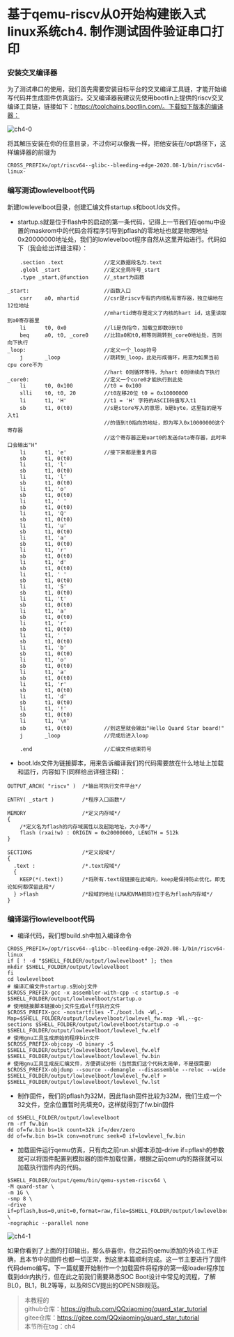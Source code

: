 # 基于qemu-riscv从0开始构建嵌入式linux系统ch4. 制作测试固件验证串口打印

### 安装交叉编译器

为了测试串口的使用，我们首先需要安装目标平台的交叉编译工具链，才能开始编写代码并生成固件仿真运行。交叉编译器我建议先使用bootlin上提供的riscv交叉编译工具链，链接如下：https://toolchains.bootlin.com/。下载如下版本的编译器：

![ch4-0](./img/ch4-0.png)

将其解压安装在你的任意目录，不过你可以像我一样，把他安装在/opt路径下，这样编译器的前缀为

```shell
CROSS_PREFIX=/opt/riscv64--glibc--bleeding-edge-2020.08-1/bin/riscv64-linux-
```

### 编写测试lowlevelboot代码

新建lowlevelboot目录，创建汇编文件startup.s和boot.lds文件。

- startup.s就是位于flash中的启动的第一条代码，记得上一节我们在qemu中设置的maskrom中的代码会将程序引导到pflash的零地址也就是物理地址0x20000000地址处，我们的lowlevelboot程序自然从这里开始进行。代码如下（我会给出详细注释）：

```assembly
	.section .text             //定义数据段名为.text
	.globl _start              //定义全局符号_start
	.type _start,@function     //_start为函数

_start:                        //函数入口
    csrr    a0, mhartid        //csr是riscv专有的内核私有寄存器，独立编地在12位地址
                               //mhartid寄存是定义了内核的hart id，这里读取到a0寄存器里
    li		t0,	0x0            //li是伪指令，加载立即数0到t0
	beq		a0, t0, _core0     //比较a0和t0,相等则跳转到_core0地址处，否则向下执行
_loop:                         //定义一个_loop符号
	j		_loop              //跳转到_loop，此处形成循环，用意为如果当前cpu core不为
                               //hart 0则循环等待，为hart 0则继续向下执行
_core0:                        //定义一个core0才能执行到此处
	li		t0,	0x100          //t0 = 0x100
	slli	t0,	t0, 20         //t0左移20位 t0 = 0x10000000
	li		t1,	'H'            //t1 = 'H' 字符的ASCII码值写入t1
	sb		t1, 0(t0)          //s是store写入的意思，b是byte，这里指的是写入t1
                               //的值到t0指向的地址，即为写入0x10000000这个寄存器
                               //这个寄存器正是uart0的发送data寄存器，此时串口会输出"H"
	li		t1,	'e'            //接下来都是重复内容
	sb		t1, 0(t0)
	li		t1,	'l'
	sb		t1, 0(t0)
	li		t1,	'l'
	sb		t1, 0(t0)
	li		t1,	'o'
	sb		t1, 0(t0)
	li		t1,	' '
	sb		t1, 0(t0)
	li		t1,	'Q'
	sb		t1, 0(t0)
	li		t1,	'u'
	sb		t1, 0(t0)
	li		t1,	'a'
	sb		t1, 0(t0)
	li		t1,	'r'
	sb		t1, 0(t0)
	li		t1,	'd'
	sb		t1, 0(t0)
	li		t1,	' '
	sb		t1, 0(t0)
	li		t1,	'S'
	sb		t1, 0(t0)
	li		t1,	't'
	sb		t1, 0(t0)
	li		t1,	'a'
	sb		t1, 0(t0)
	li		t1,	'r'
	sb		t1, 0(t0)
	li		t1,	' '
	sb		t1, 0(t0)
	li		t1,	'b'
	sb		t1, 0(t0)
	li		t1,	'o'
	sb		t1, 0(t0)
	li		t1,	'a'
	sb		t1, 0(t0)
	li		t1,	'r'
	sb		t1, 0(t0)
	li		t1,	'd'
	sb		t1, 0(t0)
	li		t1,	'!'
	sb		t1, 0(t0)
	li		t1,	'\n'
	sb		t1, 0(t0)          //到这里就会输出"Hello Quard Star board!"  
	j		_loop              //完成后进入loop

    .end                       //汇编文件结束符号
```

- boot.lds文件为链接脚本，用来告诉编译我们的代码需要放在什么地址上加载和运行，内容如下(同样给出详细注释)：

```
OUTPUT_ARCH( "riscv" )  /*输出可执行文件平台*/

ENTRY( _start )         /*程序入口函数*/

MEMORY                  /*定义内存域*/
{ 
    /*定义名为flash的内存域属性以及起始地址，大小等*/
	flash (rxai!w) : ORIGIN = 0x20000000, LENGTH = 512k 
}

SECTIONS                /*定义段域*/
{
  .text :               /*.text段域*/
  {
    KEEP(*(.text))      /*将所有.text段链接在此域内，keep是保持防止优化，即无论如何都保留此段*/
  } >flash              /*段域的地址(LMA和VMA相同)位于名为flash内存域*/
}
```

### 编译运行lowlevelboot代码

- 编译代码，我们想build.sh中加入编译命令

```shell
CROSS_PREFIX=/opt/riscv64--glibc--bleeding-edge-2020.08-1/bin/riscv64-linux
if [ ! -d "$SHELL_FOLDER/output/lowlevelboot" ]; then  
mkdir $SHELL_FOLDER/output/lowlevelboot
fi  
cd lowlevelboot
# 编译汇编文件startup.s到obj文件
$CROSS_PREFIX-gcc -x assembler-with-cpp -c startup.s -o $SHELL_FOLDER/output/lowlevelboot/startup.o
# 使用链接脚本链接obj文件生成elf可执行文件
$CROSS_PREFIX-gcc -nostartfiles -T./boot.lds -Wl,-Map=$SHELL_FOLDER/output/lowlevelboot/lowlevel_fw.map -Wl,--gc-sections $SHELL_FOLDER/output/lowlevelboot/startup.o -o $SHELL_FOLDER/output/lowlevelboot/lowlevel_fw.elf
# 使用gnu工具生成原始的程序bin文件
$CROSS_PREFIX-objcopy -O binary -S $SHELL_FOLDER/output/lowlevelboot/lowlevel_fw.elf $SHELL_FOLDER/output/lowlevelboot/lowlevel_fw.bin
# 使用gnu工具生成反汇编文件，方便调试分析（当然我们这个代码太简单，不是很需要）
$CROSS_PREFIX-objdump --source --demangle --disassemble --reloc --wide $SHELL_FOLDER/output/lowlevelboot/lowlevel_fw.elf > $SHELL_FOLDER/output/lowlevelboot/lowlevel_fw.lst
```

- 制作固件，我们的pflash为32M，因此flash固件比较为32M，我们生成一个32文件，空余位置暂时先填充0，这样就得到了fw.bin固件

```shell
cd $SHELL_FOLDER/output/lowlevelboot
rm -rf fw.bin
dd of=fw.bin bs=1k count=32k if=/dev/zero
dd of=fw.bin bs=1k conv=notrunc seek=0 if=lowlevel_fw.bin
```

- 加载固件运行qemu仿真，只有向之前run.sh脚本添加-drive if=pflash的参数就可以将固件配置到模拟器的固件加载位置，根据之前qemu内的路径就可以加载执行固件内的代码。

```shell
$SHELL_FOLDER/output/qemu/bin/qemu-system-riscv64 \
-M quard-star \
-m 1G \
-smp 8 \
-drive if=pflash,bus=0,unit=0,format=raw,file=$SHELL_FOLDER/output/lowlevelboot/fw.bin \
-nographic --parallel none
```

![ch4-1](./img/ch4-1.png)

如果你看到了上面的打印输出，那么恭喜你，你之前的qemu添加的外设工作正确，且本节中的固件也都一切正常，到这里本篇顺利完成。这一节主要进行了固件代码demo编写。下一篇就要开始制作一个加载固件将程序的第一级loader程序加载到ddr内执行，但在此之前我们需要熟悉SOC Boot设计中常见的流程，了解BL0，BL1，BL2等等，以及RISCV提出的OPENSBI规范。

> 本教程的<br>github仓库：https://github.com/QQxiaoming/quard_star_tutorial<br>gitee仓库：https://gitee.com/QQxiaoming/quard_star_tutorial<br>本节所在tag：ch4
